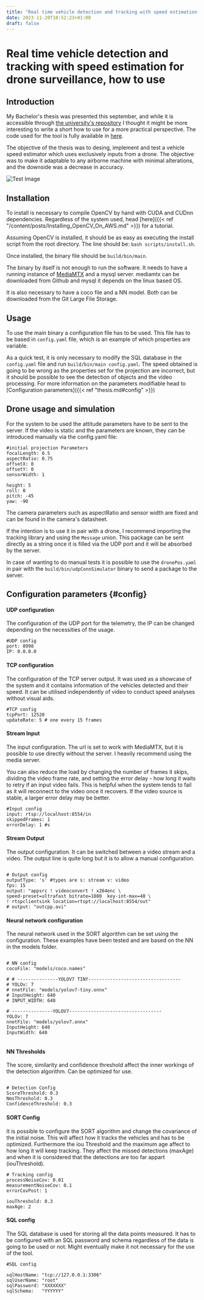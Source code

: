 ```yaml
---
title: "Real time vehicle detection and tracking with speed estimation for drone surveillance, how to use"
date: 2023-11-20T10:52:23+01:00
draft: false
---
```


# Real time vehicle detection and tracking with speed estimation for drone surveillance, how to use


## Introduction 

My Bachelor's thesis was presented this september, and while it is accessible through [the university's repository](https://upcommons.upc.edu/handle/2117/394340) I thought it might be more interesting to write a short how to use for a more practical perspective. The code used for the tool is fully available in [here](https://github.com/dsaizvazquez/realtimevehicletracker). 

The objective of the thesis was to desing, implement and test a vehicle speed estimator which uses exclusively inputs from a drone. The objective was to make it adaptable to any airborne machine with minimal alterations, and the downside was a decrease in accuracy.

![Test Image](images/image19.gif)

## Installation

To install is necessary to compile OpenCV by hand with CUDA and CUDnn dependencies. Regardless of the system used, head [here]({{< ref "/content/posts/Installing_OpenCV_On_AWS.md" >}}) for a tutorial. 

Assuming OpenCV is installed, it should be as easy as executing the install script from the root directory. The line should be: ``` bash scripts/install.sh ```.

Once installed, the binary file should be ```build/bin/main```.

The binary by itself is not enough to run the software. It needs to have a running instance of [MediaMTX](https://github.com/bluenviron/mediamtx) and a mysql server. mediamtx can be downloaded from Github and mysql it depends on the linux based OS. 

It is also necessary to have a coco file and a NN model. Both can be downloaded from the Git Large File Storage.

## Usage

To use the main binary a configuration file has to be used. This file has to be based in ```config.yaml``` file, which is an example of which properties are variable. 

As a quick test, it is only necessary to modify the SQL database in the ```config.yaml``` file and run ```build/bin/main config.yaml```. The speed obtained is going to be wrong as the properties set for the projection are incorrect, but it should be possible to see the detection of objects and the video processing. For more information on the parameters modifiable head to [Configuration parameters]({{< ref "thesis.md#config" >}})

## Drone usage and simulation

For the system to be used the attitude parameters have to be sent to the server. If the video is static and the parameters are known, they can be introduced manually via the config.yaml file: 

```
#initial projection Parameters
focalLength: 0.5
aspectRatio: 0.75
offsetX: 0
offsetY: 0
sensorWidth: 1

height: 5
roll: 0
pitch: -45
yaw: -90
```

The camera parameters such as aspectRatio and sensor width are fixed and can be found in the camera's datasheet. 

If the intention is to use it in pair with a drone, I recommend importing the tracking library and using the ```Message``` union. This package can be sent directly as a string once it is filled via the UDP port and it will be absorbed by the server. 

In case of wanting to do manual tests it is possible to use the ```dronePos.yaml``` in pair with the ```build/bin/udpConnSimulator``` binary to send a package to the server.


## Configuration parameters {#config}

#### UDP configuration

The configuration of the UDP port for the telemetry, the IP can be changed depending on the necessities of the usage.

```
#UDP config 
port: 8998
IP: 0.0.0.0

```

#### TCP configuration

The configuration of the TCP server output. It was used as a showcase of the system and it contains information of the vehicles detected and their speed. It can be utilised independently of video to conduct speed analyses without visual aids.

```
#TCP config
tcpPort: 12520
updateRate: 5 # one every 15 frames

```

#### Stream Input

The input configuration. The url is set to work with MediaMTX, but it is possible to use directly without the server. I heavily recommend using the media server. 

You can also reduce the load by changing the number of frames it skips, dividing the video frame rate, and setting the error delay - how long it waits to retry if an input video fails. This is helpful when the system tends to fail as it will reconnect to the video once it recovers. If the video source is stable, a larger error delay may be better.

```
#Input config
input: rtsp://localhost:8554/in
skippedFrames: 1
errorDelay: 1 #s

```
#### Stream Output

The output configuration. It can be switched between a video stream and a video. The output line is quite long but it is to allow a manual configuration. 

```

# Output config
outputType: 's' #types are s: stream v: video
fps: 15
output: "appsrc ! videoconvert ! x264enc \
speed-preset=ultrafast bitrate=1800  key-int-max=40 \
! rtspclientsink location=rtspt://localhost:8554/out"
# output: "outcpp.avi"

```

#### Neural network configuration

The neural network used in the SORT algorithm can be set using the configuration. These examples have been tested and are based on the NN in the models folder. 

```

# NN config
cocoFile: "models/coco.names"

# # ---------------YOLOV7 TINY----------------------------------
# YOLOv: 7
# nnetFile: "models/yolov7-tiny.onnx"
# InputHeight: 640
# INPUT_WIDTH: 640

# ---------------YOLOV7----------------------------------
YOLOv: 7
nnetFile: "models/yolov7.onnx"
InputHeight: 640
InputWidth: 640


```


#### NN Thresholds

The score, similarity and confidence threshold affect the inner workings of the detection algorithm. Can be optimized for use.

```

# Detection Config
ScoreThreshold: 0.3
NmsThreshold: 0.3
ConfidenceThreshold: 0.3

```


#### SORT Config

It is possible to configure the SORT algorithm  and change the covariance of the initial noise. This will affect how it tracks the vehicles and has to be optimized. Furthermore the iou Threshold and the maximum age affect to how long it will keep tracking. They affect the missed detections (maxAge) and when it is considered that the detections are too far appart (iouThreshold).

```
# Tracking config
processNoiseCov: 0.01
measurementNoiseCov: 0.1
errorCovPost: 1

iouThreshold: 0.3
maxAge: 2

```

#### SQL config

The SQL database is used for storing all the data points measured. It has to be configured with an SQL password and schema regardless of the data is going to be used or not. Might eventually make it not necessary for the use of the tool.

```
#SQL config

sqlHostName: "tcp://127.0.0.1:3306"
sqlUserName: "root"
sqlPassword: "XXXXXXX"
sqlSchema:   "YYYYYY"
```

